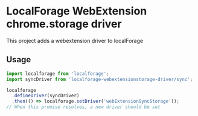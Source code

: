# LocalForage WebExtension chrome.storage driver

This project adds a webextension driver to localForage

## Usage

```javascript
import localforage from 'localforage';
import syncDriver from 'localforage-webextensionstorage-driver/sync';

localforage
  .defineDriver(syncDriver)
  .then(() => localforage.setDriver('webExtensionSyncStorage'));
// When this promise resolves, a new driver should be set
```

